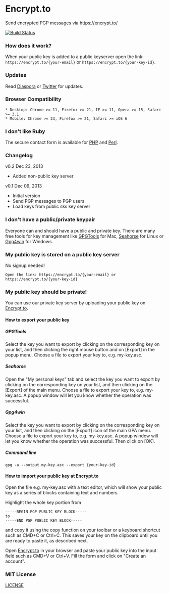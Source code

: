 # Encrypt.to

Send encrypted PGP messages via https://encrypt.to/

[![Build Status](https://secure.travis-ci.org/encrypt-to/encrypt.to.png)](https://travis-ci.org/encrypt-to/encrypt.to)

### How does it work?

When your public key is added to a public keyserver open the link: `https://encrypt.to/{your-email}` or `https://encrypt.to/{your-key-id}`.

### Updates

Read [Diaspora](https://diasp.eu/u/info "Status") or [Twitter](https://twitter.com/encrypt_to "Status") for updates.

### Browser Compatibility

	* Desktop: Chrome >= 11, Firefox >= 21, IE >= 11, Opera >= 15, Safari >= 3.1
	* Mobile: Chrome >= 23, Firefox >= 21, Safari >= iOS 6

### I don't like Ruby

The secure contact form is available for [PHP](https://github.com/encrypt-to/secure.contactform.php "PHP") and [Perl](https://github.com/encrypt-to/secure.contactform.perl "Perl").

### Changelog

v0.2 Dec 23, 2013
- Added non-public key server

v0.1 Dec 09, 2013
- Initial version
- Send PGP messages to PGP users
- Load keys from public sks key server

### I don't have a public/private keypair

Everyone can and should have a public and private key. There are many free tools for key management like [GPGTools](https://gpgtools.org/ "GPGTools") for Mac, [Seahorse](https://projects.gnome.org/seahorse/index.html "Seahorse") for Linux or [Gpg4win](http://www.gpg4win.org/ "Gpg4win") for Windows.

### My public key is stored on a public key server

No signup needed!

	Open the link: https://encrypt.to/{your-email} or https://encrypt.to/{your-key-id}

### My public key should be private!

You can use our private key server by uploading your public key on [Encrypt.to](https://encrypt.to/users/sign_up "Encrypt.to").

#### How to export your public key

##### GPGTools

Select the key you want to export by clicking on the corresponding key on your list, and then clicking the right mouse button and on [Export] in the popup menu. Choose a file to export your key to, e.g. my-key.asc. 

##### Seahorse

Open the "My personal keys" tab and select the key you want to export by clicking on the corresponding key on your list, and then clicking on the [Export] of the main menu. Choose a file to export your key to, e.g. my-key.asc. A popup window will let you know whether the operation was successful.

##### Gpg4win

Select the key you want to export by clicking on the corresponding key on your list, and then clicking on the [Export] icon of the main GPA menu. Choose a file to export your key to, e.g. my-key.asc. A popup window will let you know whether the operation was successful. Then click on [OK].

##### Command line

	gpg -a --output my-key.asc --export {your-key-id}

#### How to import your public key at Encrypt.to

Open the file e.g. my-key.asc with a text editor, which will show your public key as a series of blocks containing text and numbers.

Highlight the whole key portion from

	-----BEGIN PGP PUBLIC KEY BLOCK-----
	to
	-----END PGP PUBLIC KEY BLOCK-----

and copy it using the copy function on your toolbar or a keyboard shortcut such as CMD+C or Ctrl+C. This saves your key on the clipboard until you are ready to paste it, as described next.

Open [Encrypt.to](https://encrypt.to/users/sign_up "Encrypt.to") in your browser and paste your public key into the input field such as CMD+V or Ctrl+V. Fill the form and click on "Create an account".

### MIT License

[LICENSE](https://github.com/encrypt-to/encrypt.to/blob/master/LICENSE "LICENSE")
